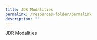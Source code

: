 ```yaml
---
title: JDR Modalities
permalink: /resources-folder/permalink
description: ""
---
```







JDR Modalities